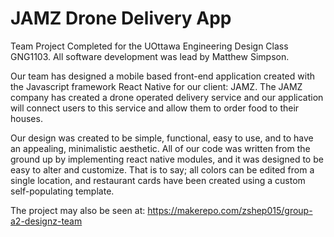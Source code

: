 # JAMZ Drone Delivery App

Team Project Completed for the UOttawa Engineering Design Class GNG1103.
All software development was lead by Matthew Simpson.

Our team has designed a mobile based front-end application created with the Javascript framework React Native for our client: JAMZ. The JAMZ company has created a drone operated delivery service and our application will connect users to this service and allow them to order food to their houses. 

Our design was created to be simple, functional, easy to use, and to have an appealing, minimalistic aesthetic. All of our code was written from the ground up by implementing react native modules, and it was designed to be easy to alter and customize. That is to say; all colors can be edited from a single location, and restaurant cards have been created using a custom self-populating template.

The project may also be seen at:
https://makerepo.com/zshep015/group-a2-designz-team
